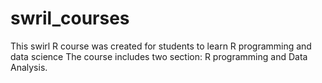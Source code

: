 # swril_courses
This swirl R course was created for students to learn R programming and data science
The course includes two section: R programming and Data Analysis. 
